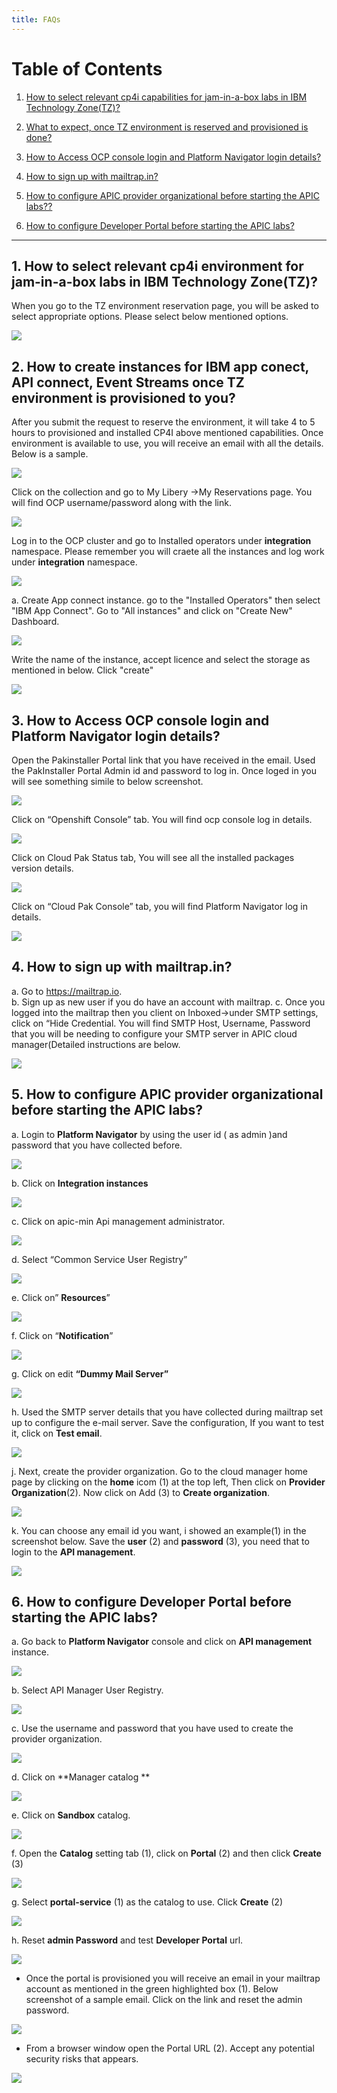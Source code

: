 ```yaml
---
title: FAQs
---
```


# Table of Contents
1. [How to select relevant cp4i capabilities for jam-in-a-box labs in IBM Technology Zone(TZ)?](#TZ-selection)

2. [What to expect, once TZ environment is reserved and provisioned is done?](#TZ-env-email)

3. [How to Access OCP console login and Platform Navigator login details?](#TZ-ocp-console)

4. [How to sign up with mailtrap.in?](#TZ-mailtrap)

5. [How to configure APIC provider organizational before starting the APIC labs??](#TZ-apic-porg)

6. [How to configure Developer Portal before starting the APIC labs?](TZ-apic-ptl)


---

## 1. How to select relevant cp4i environment for jam-in-a-box labs in IBM Technology Zone(TZ)?<a name="TZ-selection)"></a>

When you go to the TZ environment reservation page, you will be asked to select appropriate options. 
Please select below mentioned options.

![](./images/27.png)

## 2. How to create instances for IBM app conect, API connect, Event Streams once TZ environment is  provisioned to you?<a name="TZ-ocp-console"></a>

After you submit the request to reserve the environment, it will take 4 to 5 hours to provisioned and installed CP4I above mentioned capabilities.
Once environment is available to use, you will receive an email with all the details. Below is a sample.

![](./images/1.png)

Click on the collection and go to My Libery ->My Reservations page. You will find OCP username/password along with the link.

![](./images/61.png)

Log in to the OCP cluster and go to Installed operators under **integration** namespace.  Please remember you will craete all the instances and log work under **integration** namespace.

![](./images/62.png)

a.	Create App connect instance. 
go to the "Installed Operators" then select "IBM App Connect". Go to "All instances"  and click on "Create New" Dashboard.

![](./images/63.png)

Write the name of the instance, accept licence and select the storage as mentioned in below. Click "create"

![](./images/64.png)

## 3. How to Access OCP console login and Platform Navigator login details?<a name="TZ-ocp-console"></a>

Open the Pakinstaller Portal link that you have received in the email. 
Used the PakInstaller Portal Admin id and password to log in. Once loged in you will see something simile to below screenshot.

![](./images/2.png)

Click on “Openshift Console” tab. You will find ocp console log in details.

![](./images/3.png)

Click on Cloud Pak Status tab, You will see all the installed packages version details.

![](./images/4.png)

Click on “Cloud Pak Console” tab, you will find Platform Navigator log in details.

![](./images/5.png)

## 4. How to sign up with mailtrap.in?<a name="TZ-mailtrap"></a>

a.	Go to https://mailtrap.io.  
b.	Sign up as new user if you do have an account with mailtrap. 
c.	Once you logged into the mailtrap then you client on Inboxed->under SMTP settings, click on “Hide Credential. You will find SMTP Host, Username, Password that you will be needing to configure your SMTP server in APIC cloud manager(Detailed instructions are below. 

![](./images/6.png)


## 5. How to configure APIC provider organizational before starting the APIC labs?<a name="TZ-apic-porg"></a>

a.	Login to **Platform Navigator** by using the user id ( as admin )and password that you have collected before. 

![](./images/7.png)

b.	Click on **Integration instances**

![](./images/8.png)

c.	Click on apic-min Api management administrator.

![](./images/9.png)

d.	Select “Common Service User Registry”

![](./images/10.png)

e.	Click on” **Resources**”

![](./images/11.png)

f.	Click on “**Notification**”

![](./images/12.png)

g.	Click on edit **“Dummy Mail Server”**

![](./images/13.png)

h.	Used the SMTP server details that you have collected during mailtrap set up to configure the e-mail server. Save the configuration, If you want to test it, click on **Test email**.

![](./images/14.png)

j.	Next, create the provider organization. Go to the cloud manager home page by clicking on the **home** icom (1) at the top left, Then click on **Provider Organization**(2). Now click on Add (3) to **Create organization**.

![](./images/15.png)

k.	You can choose any email id you want, i showed an example(1)  in the screenshot below. Save  the **user**  (2) and **password** (3), you need that to login to the **API management**.

![](./images/16.png)

## 6. How to configure Developer Portal before starting the APIC labs?<a name="TZ-apic-ptl"></a>

a. Go back to **Platform Navigator** console and click on **API management** instance.

![](./images/17.png)

b.	Select API Manager User Registry.

![](./images/18.png)

c.	Use the username and password that you have used to create the provider organization.

![](./images/19.png)

d.	Click on **Manager catalog **

![](./images/20.png)

e.	Click on **Sandbox** catalog.

![](./images/21.png)

f. Open the **Catalog** setting tab (1), click on **Portal** (2) and then click **Create** (3)

![](./images/22.png)

g. Select **portal-service** (1) as the catalog to use. Click **Create** (2)

![](./images/23.png)

h. Reset **admin Password** and test **Developer Portal** url.

   ![](./images/24.png)  
   
   - Once the portal is provisioned you will receive an email in your mailtrap account as mentioned in the green highlighted box (1). Below screenshot of a sample email. Click on the link and reset the admin password.  
    
   ![](./images/25.png)    
   - From a browser window open the Portal URL (2). Accept any potential security risks that appears.  
     
   ![](./images/25.png)  
     
     
     
    






